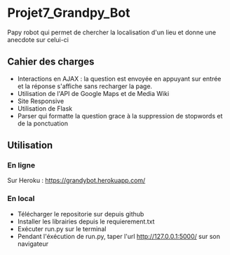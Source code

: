 # Projet7_Grandpy_Bot
Papy robot qui permet de chercher la localisation d'un lieu et donne une anecdote sur celui-ci

## Cahier des charges
* Interactions en AJAX : la question est envoyée en appuyant sur entrée et la réponse s'affiche sans recharger la page.
* Utilisation de l'API de Google Maps et de Media Wiki
* Site Responsive
* Utilisation de Flask
* Parser qui formatte la question grace à la suppression de stopwords et de la ponctuation

## Utilisation

### En ligne
Sur Heroku : https://grandybot.herokuapp.com/

### En local
* Télécharger le repositorie sur depuis github
* Installer les librairies depuis le requierement.txt
* Exécuter run.py sur le terminal
* Pendant l'éxécution de run.py, taper l'url http://127.0.0.1:5000/ sur son navigateur 

